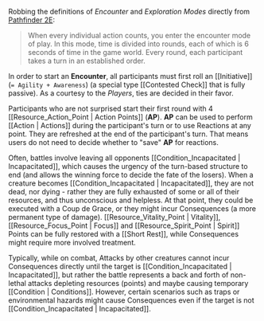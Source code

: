 Robbing the definitions of _Encounter_ and _Exploration Modes_ directly from [Pathfinder 2E](https://2e.aonprd.com):

> When every individual action counts, you enter the encounter mode of play. In this mode, time is divided into rounds, each of which is 6 seconds of time in the game world. Every round, each participant takes a turn in an established order.

In order to start an **Encounter**, all participants must first roll an [[Initiative]] (`= Agility + Awareness`) (a special type [[Contested Check]] that is fully passive). As a courtesy to the _Players_, ties are decided in their favor.

Participants who are not surprised start their first round with 4 [[Resource_Action_Point | Action Points]] (**AP**). **AP** can be used to perform [[Action | Actions]] during the participant's turn or to use Reactions at any point. They are refreshed at the end of the participant's turn. That means users do not need to decide whether to "save" **AP** for reactions.

Often, battles involve leaving all opponents [[Condition_Incapacitated | Incapacitated]], which causes the urgency of the turn-based structure to end (and allows the winning force to decide the fate of the losers). When a creature becomes [[Condition_Incapacitated | Incapacitated]], they are not dead, nor dying - rather they are fully exhausted of some or all of their resources, and thus unconscious and helpless. At that point, they could be executed with a Coup de Grace, or they might incur Consequences (a more permanent type of damage). [[Resource_Vitality_Point | Vitality]], [[Resource_Focus_Point | Focus]] and [[Resource_Spirit_Point | Spirit]] Points can be fully restored with a [[Short Rest]], while Consequences might require more involved treatment.

Typically, while on combat, Attacks by other creatures cannot incur Consequences directly until the target is [[Condition_Incapacitated | Incapacitated]], but rather the battle represents a back and forth of non-lethal attacks depleting resources (points) and maybe causing temporary [[Condition | Conditions]]. However, certain scenarios such as traps or environmental hazards might cause Consequences even if the target is not [[Condition_Incapacitated | Incapacitated]].
